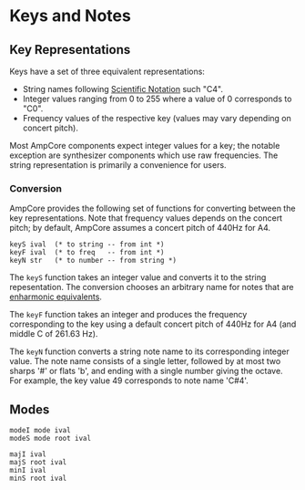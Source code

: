 Keys and Notes
==============


## Key Representations

Keys have a set of three equivalent representations:

 * String names following [Scientific Notation] such "C4".
 * Integer values ranging from 0 to 255 where a value of 0 corresponds to
   "C0".
 * Frequency values of the respective key (values may vary depending on
   concert pitch).

Most AmpCore components expect integer values for a key; the notable exception
are synthesizer components which use raw frequencies. The string
representation is primarily a convenience for users.

### Conversion

AmpCore provides the following set of functions for converting between the key
representations. Note that frequency values depends on the concert pitch; by
default, AmpCore assumes a concert pitch of 440Hz for A4.

    keyS ival  (* to string -- from int *)
    keyF ival  (* to freq   -- from int *)
    keyN str   (* to number -- from string *)

The `keyS` function takes an integer value and converts it to the string repesentation.
The conversion chooses an arbitrary name for notes that are [enharmonic
equivalents].

The `keyF` function takes an integer and produces the frequency corresponding
to the key using a default concert pitch of 440Hz for A4 (and middle C of
261.63 Hz).

The `keyN` function converts a string note name to its corresponding integer
value. The note name consists of a single letter, followed by at most two
sharps '#' or flats 'b', and ending with a single number giving the octave.
For example, the key value 49 corresponds to note name 'C#4'.


## Modes

    modeI mode ival
    modeS mode root ival

    majI ival
    majS root ival
    minI ival
    minS root ival

[Scientific Notation]: https://en.wikipedia.org/wiki/Scientific_pitch_notation
[Enharmonic Equivalents]: https://en.wikipedia.org/wiki/Enharmonic
